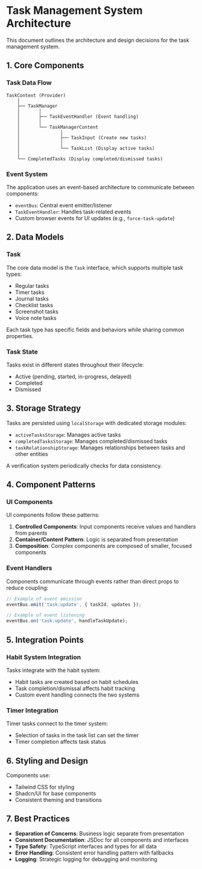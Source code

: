 
# Task Management System Architecture

This document outlines the architecture and design decisions for the task management system.

## 1. Core Components

### Task Data Flow

```
TaskContext (Provider)
    │
    ├── TaskManager
    │       │
    │       ├── TaskEventHandler (Event handling)
    │       │
    │       └── TaskManagerContent
    │               │
    │               ├── TaskInput (Create new tasks)
    │               │
    │               └── TaskList (Display active tasks)
    │
    └── CompletedTasks (Display completed/dismissed tasks)
```

### Event System

The application uses an event-based architecture to communicate between components:

- `eventBus`: Central event emitter/listener
- `TaskEventHandler`: Handles task-related events
- Custom browser events for UI updates (e.g., `force-task-update`)

## 2. Data Models

### Task

The core data model is the `Task` interface, which supports multiple task types:

- Regular tasks
- Timer tasks
- Journal tasks
- Checklist tasks
- Screenshot tasks
- Voice note tasks

Each task type has specific fields and behaviors while sharing common properties.

### Task State

Tasks exist in different states throughout their lifecycle:

- Active (pending, started, in-progress, delayed)
- Completed
- Dismissed

## 3. Storage Strategy

Tasks are persisted using `localStorage` with dedicated storage modules:

- `activeTasksStorage`: Manages active tasks
- `completedTasksStorage`: Manages completed/dismissed tasks
- `taskRelationshipStorage`: Manages relationships between tasks and other entities

A verification system periodically checks for data consistency.

## 4. Component Patterns

### UI Components

UI components follow these patterns:

1. **Controlled Components**: Input components receive values and handlers from parents
2. **Container/Content Pattern**: Logic is separated from presentation
3. **Composition**: Complex components are composed of smaller, focused components

### Event Handlers

Components communicate through events rather than direct props to reduce coupling:

```javascript
// Example of event emission
eventBus.emit('task:update', { taskId, updates });

// Example of event listening
eventBus.on('task:update', handleTaskUpdate);
```

## 5. Integration Points

### Habit System Integration

Tasks integrate with the habit system:

- Habit tasks are created based on habit schedules
- Task completion/dismissal affects habit tracking
- Custom event handling connects the two systems

### Timer Integration

Timer tasks connect to the timer system:

- Selection of tasks in the task list can set the timer
- Timer completion affects task status

## 6. Styling and Design

Components use:

- Tailwind CSS for styling
- Shadcn/UI for base components
- Consistent theming and transitions

## 7. Best Practices

- **Separation of Concerns**: Business logic separate from presentation
- **Consistent Documentation**: JSDoc for all components and interfaces
- **Type Safety**: TypeScript interfaces and types for all data
- **Error Handling**: Consistent error handling pattern with fallbacks
- **Logging**: Strategic logging for debugging and monitoring
